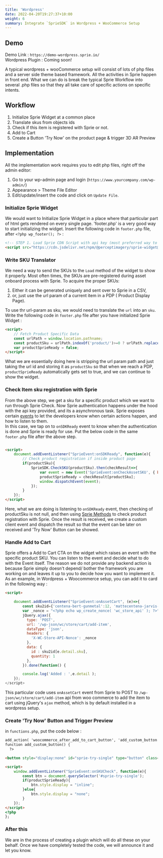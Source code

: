 ```yaml
---
title: 'Wordpress'
date: 2022-04-20T19:27:37+10:00
weight: 6
summary: Integrate `SprieSDK` in Wordpress + WooCommerce Setup
---
```


## Demo

Demo Link : `https://demo-wordpress.sprie.io/`  
Wordpress Plugin : Coming soon!

A typical wordpress + wooCommerce setup will consist of lots of php files and a server side theme based framework. All the activities in Sprie happen in front end. What we can do is break the typical Sprie Workflow into several .php files so that they all take care of specific actions on specific intents.

## Workflow

1. Initialize Sprie Widget at a common place
2. Translate skus from objects ids
3. Check if this item is registered with Sprie or not.
4. Add to Cart
5. Create a Button 'Try Now' on the product page & trigger 3D AR Preview

## Implementation

All the implementation work requires you to edit php files, right off the admin editor:

1. Go to your wp-admin page and login (`https://www.yourcompany.com/wp-admin/`)
2. Appearance > Theme File Editor
3. Edit/update/insert the code and click on `Update File`.

### Initialize Sprie Widget

We would want to Initialize Sprie Widget in a place where that particular part of html gets rendered on every single page.
'footer.php' is a very good way to start initializing the widget.
Insert the following code in `footer.php` file, after `<?php wp_footer(); ?>` :

```HTML
<!-- STEP 1. Load Sprie CDN Script with api key (most preferred way to integrate )-->
<script src="https://cdn.jsdelivr.net/npm/@perceptimagery/sprie-widget@latest?apikey={apikey}"></script>
```

### Write SKU Translator

We need a way to send the SKUs to the `Load` method of the widget to show it properly. Most often times, the SKUs are pre-registered during asset onboard process with Sprie. To acquire the proper SKUs:

1. Either it can be generated uniquely and sent over to Sprie in a CSV,
2. or, just use the url param of a current item in a PDP ( Product Display Page).

To use thr url-param as sku, we would need to translate the `url` into an `sku`. Write the following code in `footer.php` file after you have initialized Sprie Widget :

```HTML
<script>
	// Fetch Product Specific Data
	const urlPath = window.location.pathname;
	const productSku = urlPath.indexOf('product/')>=0 ? urlPath.replace('product','').replaceAll('/','').trim() : '';
	var productSprieReady = false;
</script>

```

What we are essentially doing here is stripping the url param path and just taking the url id and storing it as `productSku` so that when we reach a PDP, `productSprieReady` automatically gets set to true, and we can continue to show the widget.

### Check Item sku registration with Sprie

From the above step, we get a sku for a specific product which we want to run through Sprie Check. Now Sprie authentication happens under the hood with the api key provided, and its a asynchronous task. Sprie exposes certain [events](https://docs.sprie.io/docs/events) to let the developers know when certain actions happen, and how to listen to them.  
In this case, we tap on to `onSDKReady` event to know when the authentication is done and Sprie is ready for use. Put the below code in the same `footer.php` file after the above step.

```HTML

<script>
	document.addEventListener("SprieEvent:onSDKReady", function(e){
		// Check product registration if inside product page
		if(productSku){
			SprieSDK.CheckSKU(productSku).then(checkResult=>{
				var event = new Event('SprieEvent:onCheckAssetSKU', { bubbles: true, cancelable: false });
				productSprieReady = checkResult[productSku];
				window.dispatchEvent(event);
			});
		}
    });
</script>

```

Here, what we are doing is listening to `onSDKReady` event, then checking of productSku is not null, and then using [Sprie Methods](https://docs.sprie.io/docs/methods) to check product registration with Sprie. Once the result is received, we create a custom client event and dispatch the result so that the event can be later on received and 'Try Now' Button can be showed.

### Handle Add to Cart

Sprie offers a Add to Cart CTA on the widget which raises an event with the specific product SKU. You can listen to the event and decide what to do with the Event itself. The reason we do not provide any backend action is because Sprie simply doesn't depend/ bother the framework you are working on and leaves it up to you to decide how you want to implement it.
As an example, in Wordpress + Woocommerce setup, you can add it to card in the following way :

```HTML
<script>

	document.addEventListener("SprieEvent:onAssetCart", (e)=>{
		const sku2id={'centena-bert-gunmetal':12, 'mattecentena-jarvis-mattetortoise': 14};
		var _nonce = "<?php echo wp_create_nonce( 'wc_store_api' ); ?>";
		jQuery.ajax({
		  type: 'POST',
		  url: '/wp-json/wc/store/cart/add-item',
		  dataType: 'json',
		  headers: {
			'X-WC-Store-API-Nonce': _nonce
		  },
		  data: {
			id : sku2id[e.detail.sku],
			quantity: 1
		  },
		}).done(function() {

		console.log('Added : ',e.detail );
	});
</script>

```

This particular code uses `onAssetCart` event from Sprie to POST to `/wp-json/wc/store/cart/add-item` api from woo commerce to add the item to cart using jQuery's `ajax` method, which is by default installed in a wordpress setup.

### Create 'Try Now' Button and Trigger Preview

in `functions.php`, put the code below :

```HTML
add_action( 'woocommerce_after_add_to_cart_button', 'add_custom_button', 10, 0 );
function add_custom_button() {
  ?>

<button style="display:none" id="sprie-try-single" type="button" class="btn-atc" onclick="SprieSDK.Load(productSku)" > Try Now</button>

<script>
    window.addEventListener("SprieEvent:onSKUCheck", function(e){
		const btn = document.querySelector('#sprie-try-single');
        if(productSprieReady){
            btn.style.display = "inline";
        }else{
            btn.style.display = "none";
        }
    });
</script>
<?php
};

```

### After this

We are in the process of creating a plugin which will do all these on your behalf. Once we have completely tested the code, we will announce it and let you know.
